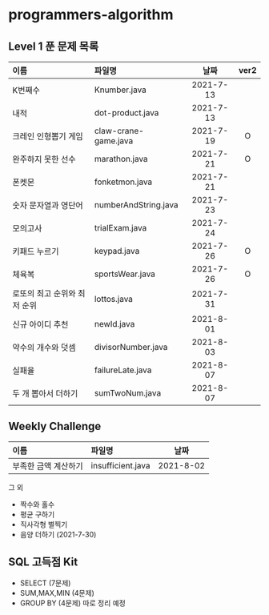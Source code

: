 # programmers-algorithm


## Level 1 푼 문제 목록
|이름|파일명|날짜|ver2|
|:---|:---|:---:|:---:|
|K번째수|Knumber.java|2021-7-13||
|내적|dot-product.java|2021-7-13||
|크레인 인형뽑기 게임|claw-crane-game.java|2021-7-19|O|
|완주하지 못한 선수|marathon.java|2021-7-21|O|
|폰켓몬|fonketmon.java|2021-7-21||
|숫자 문자열과 영단어|numberAndString.java|2021-7-23||
|모의고사|trialExam.java|2021-7-24||
|키패드 누르기|keypad.java|2021-7-26|O|
|체육복|sportsWear.java|2021-7-26|O|
|로또의 최고 순위와 최저 순위|lottos.java|2021-7-31||
|신규 아이디 추천|newId.java|2021-8-01||
|약수의 개수와 덧셈|divisorNumber.java|2021-8-03||
|실패율|failureLate.java|2021-8-07||
|두 개 뽑아서 더하기|sumTwoNum.java|2021-8-07||

## Weekly Challenge
|이름|파일명|날짜|
|:---|:---|:---:|
|부족한 금액 계산하기|insufficient.java|2021-8-02|

그 외 
* 짝수와 홀수
* 평균 구하기
* 직사각형 별찍기
* 음양 더하기 (2021-7-30)

## SQL 고득점 Kit
* SELECT (7문제)
* SUM,MAX,MIN (4문제)
* GROUP BY (4문제)
따로 정리 예정
